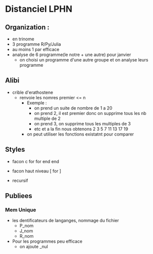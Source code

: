 # Distanciel LPHN

## Organization :
 - en trinome
 - 3 programme R/Py/Julia
 - au moins 1 par efficace
 - analyse de 6 programme(le notre + une autre) pour janvier
    - on choisi un programme d'une autre groupe et on analyse leurs programme


## Alibi
- crible d'erathostene
  - renvoie les nomres premier <= n
    - Exemple :
      - on prend un suite de nombre de 1 a 20	
      - on prend 2, il est premier donc on supprime tous les nb multiple de 2
      - on prend 3, on supprime tous les multiples de 3
      - etc
         et a la fin nous obtenons 2 3 5 7 11 13 17 19
    - on peut utiliser les fonctions existatnt pour comparer


## Styles
- facon c
  for 
  	for
  	end
  end

- facon haut niveau
  [ for ]

- recursif

## Publiees
### Mem Unique
 - les dentificateurs de langanges, nommage du fichier
    - P_nom
    - J_nom
    - R_nom
- Pour les programmes peu efficace
    - on ajoute _nul
